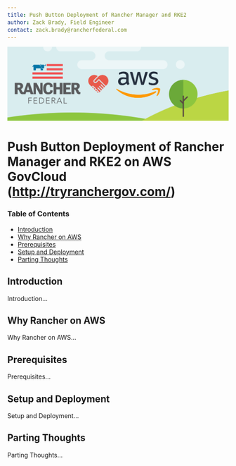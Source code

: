 ```yaml
---
title: Push Button Deployment of Rancher Manager and RKE2
author: Zack Brady, Field Engineer
contact: zack.brady@rancherfederal.com
---
```



![rgs-aws-banner](/images/rgs-aws-banner.png)


# Push Button Deployment of Rancher Manager and RKE2 on AWS GovCloud (http://tryranchergov.com/)

### Table of Contents
* [Introduction](#introduction)
* [Why Rancher on AWS](#why-rancher-on-aws)
* [Prerequisites](#prerequisites)
* [Setup and Deployment](#setup-and-deployment)
* [Parting Thoughts](#parting-thoughts)


## Introduction

Introduction...

## Why Rancher on AWS

Why Rancher on AWS...

## Prerequisites

Prerequisites...

## Setup and Deployment

Setup and Deployment...

## Parting Thoughts

Parting Thoughts...
